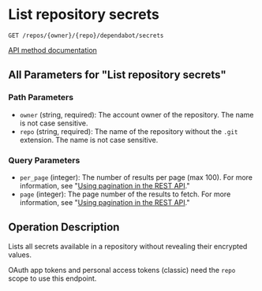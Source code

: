 # List repository secrets

`GET /repos/{owner}/{repo}/dependabot/secrets`

[API method documentation](https://docs.github.com/rest/dependabot/secrets#list-repository-secrets)

## All Parameters for "List repository secrets"

### Path Parameters

- `owner` (string, required): The account owner of the repository. The name is not case sensitive.
- `repo` (string, required): The name of the repository without the `.git` extension. The name is not case sensitive.
### Query Parameters

- `per_page` (integer): The number of results per page (max 100). For more information, see "[Using pagination in the REST API](https://docs.github.com/rest/using-the-rest-api/using-pagination-in-the-rest-api)."
- `page` (integer): The page number of the results to fetch. For more information, see "[Using pagination in the REST API](https://docs.github.com/rest/using-the-rest-api/using-pagination-in-the-rest-api)."

## Operation Description

Lists all secrets available in a repository without revealing their encrypted
values.

OAuth app tokens and personal access tokens (classic) need the `repo` scope to use this endpoint.
